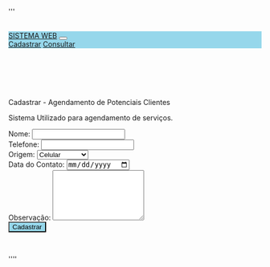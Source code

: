 '''<div class="container text-center">
    <div class="row">
        <div class="col-1">
            &nbsp;
        </div>
        <div class="col custom-navbar">
            <nav class="navbar custom-navbar navbar-expand-lg" data-bs-theme="dark">
                <div class="container-fluid">
                    <a class="navbar-brand" href="#">SISTEMA WEB</a>
                    <button class="navbar-toggler" type="button" data-bs-toggle="collapse" data-bs-target="#navbarNavAltMarkup" aria-controls="navbarNavAltMarkup" aria-expanded="false" aria-label="Toggle navigation">
                        <span class="navbar-toggler-icon"></span>
                    </button>
                    <div class="collapse navbar-collapse" id="navbarNavAltMarkup">
                        <div class="navbar-nav">
                            <a class="nav-link active" aria-current="page" href="/">Cadastrar</a>
                            <a class="nav-link" href="/consulta">Consultar</a>
                        </div>
                    </div>
                </div>
            </nav>
        </div>
        <div class="col-1">
            &nbsp;
        </div>
    </div>
    <div class="row">
        <div class="col-1">
            &nbsp;
        </div>
        <div class="col bg-white">
            &nbsp;
        </div>
        <div class="col-1">
            &nbsp;
        </div>
    </div>
    <div class="row">
        <div class="col-1">
            &nbsp;
        </div>
        <div class="col bg-white">
            <p class="text-start fs-5">Cadastrar - Agendamento de Potenciais Clientes</p>
            <p class="text-start fs-6">Sistema Utilizado para agendamento de serviços.</p>
            <p>
                <form action="/cadastrar" method="POST">
                    <div class="mb-3 text-start">
                        <label class="form-label">Nome:</label>
                        <input type="name" name="nome" class="form-control" id="nome">
                    </div>
                    <div class="mb-3 text-start">
                        <label class="form-label">Telefone:</label>
                        <input type="number" name="telefone" class="form-control" id="telefone">
                    </div>
                    <div class="mb-3 text-start">
                        <label class="form-label">Origem:</label>
                        <select name="origem" class="form-select" aria-label="Default select example">
                            <option value="celular" selected>Celular</option>
                            <option value="whatsapp">Whatsapp</option>
                            <option value="telefone_fixo">Telefone Fixo</option>
                        </select>
                    </div>
                    <div class="mb-3 text-start">
                        <label class="form-label">Data do Contato:</label>
                        <input type="date" name="data_contato" class="form-control" id="data_contato" aria-describedby="emailHelp">
                    </div>
                    <div class="mb-3 text-start">
                        <label class="form-label">Observação:</label>
                        <textarea name="observacao" class="form-control" placeholder="" id="observacao" style="height: 100px"></textarea>
                    </div>
                    <div class="mb-3 text-start">
                        <button type="submit" class="btn custom-button">Cadastrar</button>
                    </div>
                </form>
            </p>
        </div>
        <div class="col-1">
            &nbsp;
        </div>
    </div>
</div>''''


<style>
    .custom-navbar {
        background-color: #96d7eb !important;
    }

    .custom-button {
        background-color: #96d7eb !important;
    }
</style>
